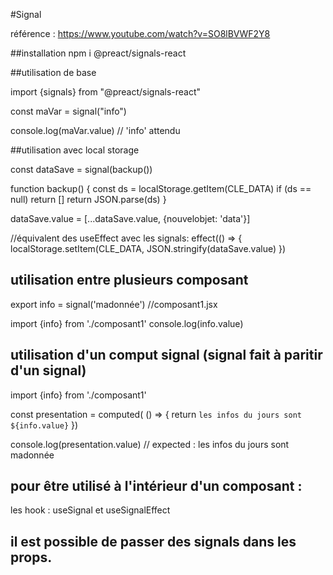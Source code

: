 #Signal 

référence : https://www.youtube.com/watch?v=SO8lBVWF2Y8

##installation
npm i @preact/signals-react

##utilisation de base

import {signals} from "@preact/signals-react"

const maVar = signal("info")

console.log(maVar.value) // 'info' attendu

##utilisation avec local storage

const dataSave = signal(backup())

function backup() {
 const ds = localStorage.getItem(CLE_DATA)
 if (ds == null) return []
 return JSON.parse(ds)
}


dataSave.value = [...dataSave.value, {nouvelobjet: 'data'}]

//équivalent des useEffect avec les signals:
effect(() => { localStorage.setItem(CLE_DATA, JSON.stringify(dataSave.value) })

## utilisation entre plusieurs composant

export info = signal('madonnée') //composant1.jsx


import {info} from './composant1'
console.log(info.value)

## utilisation d'un comput signal (signal fait à paritir d'un signal)

import {info} from './composant1'

const presentation = computed( () => { 
 return `les infos du jours sont ${info.value}` 
})

console.log(presentation.value) // expected : les infos du jours sont madonnée


## pour être utilisé à l'intérieur d'un composant :

les hook : useSignal et useSignalEffect


## il est possible de passer des signals dans les props.
